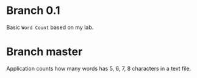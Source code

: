 # Branch 0.1
Basic `Word Count` based on my lab.

# Branch master
Application counts how many words has 5, 6, 7, 8 characters in a text file.
